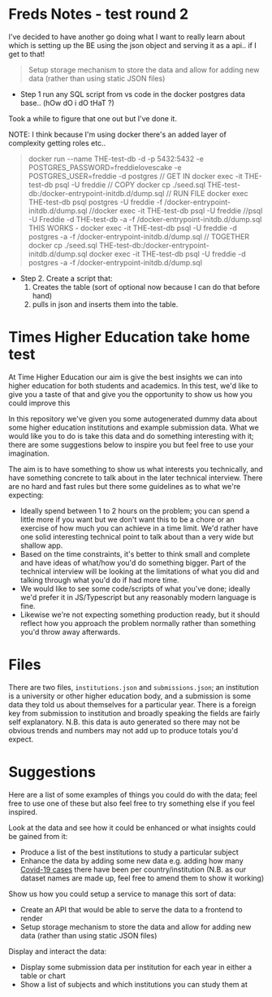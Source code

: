 # Freds Notes - test round 2

I've decided to have another go doing what I want to really learn about which is setting up the BE using the json object and serving it as a api.. if I get to that!

> Setup storage mechanism to store the data and allow for adding new data (rather than using static JSON files)

- Step 1 run any SQL script from vs code in the docker postgres data base.. (hOw dO i dO tHaT ?)

Took a while to figure that one out but I've done it.

NOTE: I think because I'm using docker there's an added layer of complexity getting roles etc..

> docker run --name THE-test-db -d -p 5432:5432 -e POSTGRES_PASSWORD=freddielovescake -e POSTGRES_USER=freddie -d postgres
// GET IN 
docker exec -it THE-test-db psql -U freddie
// COPY
docker cp ./seed.sql THE-test-db:/docker-entrypoint-initdb.d/dump.sql
// RUN FILE
docker exec THE-test-db psql postgres -U freddie  -f /docker-entrypoint-initdb.d/dump.sql
//docker exec -it THE-test-db psql -U freddie
//psql -U Freddie -d THE-test-db -a -f /docker-entrypoint-initdb.d/dump.sql
THIS WORKS - docker exec -it THE-test-db psql -U freddie -d postgres -a -f /docker-entrypoint-initdb.d/dump.sql
// TOGETHER 
docker cp ./seed.sql THE-test-db:/docker-entrypoint-initdb.d/dump.sql
docker exec -it THE-test-db psql -U freddie -d postgres -a -f /docker-entrypoint-initdb.d/dump.sql

- Step 2. Create a script that:
  1. Creates the table (sort of optional now because I can do that before hand)
  2. pulls in json and inserts them into the table.




# Times Higher Education take home test

At Time Higher Education our aim is give the best insights we can into higher education for both students and academics. In this test, we'd like to give you a taste of that and give you the opportunity to show us how you could improve this

In this repository we've given you some autogenerated dummy data about some higher education institutions and example submission data. What we would like you to do is take this data and do something interesting with it; there are some suggestions below to inspire you but feel free to use your imagination.

The aim is to have something to show us what interests you technically, and have something concrete to talk about in the later technical interview. There are no hard and fast rules but there some guidelines as to what we're expecting:

 - Ideally spend between 1 to 2 hours on the problem; you can spend a little more if you want but we don't want this to be a chore or an exercise of how much you can achieve in a time limit. We'd rather have one solid interesting technical point to talk about than a very wide but shallow app.
 - Based on the time constraints, it's better to think small and complete and have ideas of what/how you'd do something bigger. Part of the technical interview will be looking at the limitations of what you did and talking through what you'd do if had more time.
 - We would like to see some code/scripts of what you've done; ideally we'd prefer it in JS/Typescript but any reasonably modern language is fine.
 - Likewise we're not expecting something production ready, but it should reflect how you approach the problem normally rather than something you'd throw away afterwards.

# Files

There are two files, `institutions.json` and `submissions.json`; an institution is a university or other higher education body, and a submission is some data they told us about themselves for a particular year. There is a foreign key from submission to institution and broadly speaking the fields are fairly self explanatory. N.B. this data is auto generated so there may not be obvious trends and numbers may not add up to produce totals you'd expect.

# Suggestions
Here are a list of some examples of things you could do with the data; feel free to use one of these but also feel free to try something else if you feel inspired.

Look at the data and see how it could be enhanced or what insights could be gained from it:
 - Produce a list of the best institutions to study a particular subject
 - Enhance the data by adding some new data e.g. adding how many [Covid-19 cases](https://github.com/nytimes/covid-19-data) there have been per country/institution (N.B. as our dataset names are made up, feel free to amend them to show it working)

Show us how you could setup a service to manage this sort of data:
 - Create an API that would be able to serve the data to a frontend to render
 - Setup storage mechanism to store the data and allow for adding new data (rather than using static JSON files)

Display and interact the data:
 - Display some submission data per institution for each year in either a table or chart
 - Show a list of subjects and which institutions you can study them at


